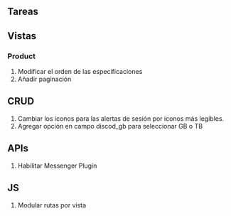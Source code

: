 ## Tareas

## Vistas
### Product
1. Modificar el orden de las especificaciones
2. Añadir paginación
## CRUD
1. Cambiar los iconos para las alertas de sesión por iconos más legibles.
2. Agregar opción en campo discod_gb para seleccionar GB o TB
## APIs
1. Habilitar Messenger Plugin
## JS
1. Modular rutas por vista